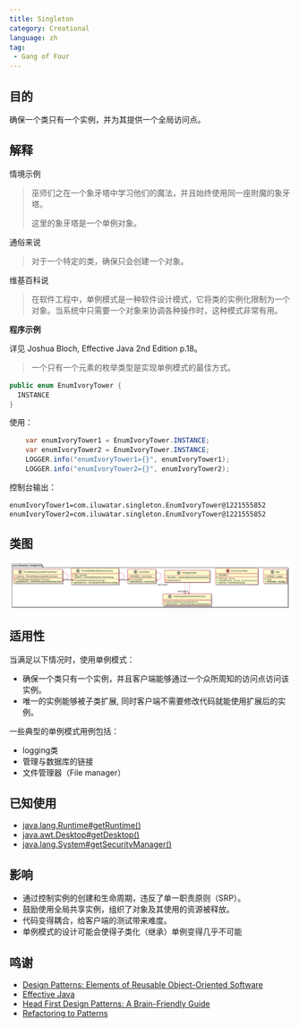 ```yaml
---
title: Singleton
category: Creational
language: zh
tag:
 - Gang of Four
---
```


## 目的

确保一个类只有一个实例，并为其提供一个全局访问点。

## 解释

情境示例

> 巫师们之在一个象牙塔中学习他们的魔法，并且始终使用同一座附魔的象牙塔。
> 
> 这里的象牙塔是一个单例对象。

通俗来说

> 对于一个特定的类，确保只会创建一个对象。

维基百科说

> 在软件工程中，单例模式是一种软件设计模式，它将类的实例化限制为一个对象。当系统中只需要一个对象来协调各种操作时，这种模式非常有用。

**程序示例**

详见 Joshua Bloch, Effective Java 2nd Edition p.18。

> 一个只有一个元素的枚举类型是实现单例模式的最佳方式。

```java
public enum EnumIvoryTower {
  INSTANCE
}
```

使用：

```java
    var enumIvoryTower1 = EnumIvoryTower.INSTANCE;
    var enumIvoryTower2 = EnumIvoryTower.INSTANCE;
    LOGGER.info("enumIvoryTower1={}", enumIvoryTower1);
    LOGGER.info("enumIvoryTower2={}", enumIvoryTower2);
```

控制台输出：

```
enumIvoryTower1=com.iluwatar.singleton.EnumIvoryTower@1221555852
enumIvoryTower2=com.iluwatar.singleton.EnumIvoryTower@1221555852
```

## 类图

![alt text](./etc/singleton.urm.png "Singleton pattern class diagram")

## 适用性

当满足以下情况时，使用单例模式：

* 确保一个类只有一个实例，并且客户端能够通过一个众所周知的访问点访问该实例。
* 唯一的实例能够被子类扩展, 同时客户端不需要修改代码就能使用扩展后的实例。

一些典型的单例模式用例包括：

* logging类
* 管理与数据库的链接
* 文件管理器（File manager）

## 已知使用

* [java.lang.Runtime#getRuntime()](http://docs.oracle.com/javase/8/docs/api/java/lang/Runtime.html#getRuntime%28%29)
* [java.awt.Desktop#getDesktop()](http://docs.oracle.com/javase/8/docs/api/java/awt/Desktop.html#getDesktop--)
* [java.lang.System#getSecurityManager()](http://docs.oracle.com/javase/8/docs/api/java/lang/System.html#getSecurityManager--)


## 影响

* 通过控制实例的创建和生命周期，违反了单一职责原则（SRP）。
* 鼓励使用全局共享实例，组织了对象及其使用的资源被释放。     
* 代码变得耦合，给客户端的测试带来难度。
* 单例模式的设计可能会使得子类化（继承）单例变得几乎不可能

## 鸣谢

* [Design Patterns: Elements of Reusable Object-Oriented Software](https://www.amazon.com/gp/product/0201633612/ref=as_li_tl?ie=UTF8&camp=1789&creative=9325&creativeASIN=0201633612&linkCode=as2&tag=javadesignpat-20&linkId=675d49790ce11db99d90bde47f1aeb59)
* [Effective Java](https://www.amazon.com/gp/product/0134685997/ref=as_li_tl?ie=UTF8&camp=1789&creative=9325&creativeASIN=0134685997&linkCode=as2&tag=javadesignpat-20&linkId=4e349f4b3ff8c50123f8147c828e53eb)
* [Head First Design Patterns: A Brain-Friendly Guide](https://www.amazon.com/gp/product/0596007124/ref=as_li_tl?ie=UTF8&camp=1789&creative=9325&creativeASIN=0596007124&linkCode=as2&tag=javadesignpat-20&linkId=6b8b6eea86021af6c8e3cd3fc382cb5b)
* [Refactoring to Patterns](https://www.amazon.com/gp/product/0321213351/ref=as_li_tl?ie=UTF8&camp=1789&creative=9325&creativeASIN=0321213351&linkCode=as2&tag=javadesignpat-20&linkId=2a76fcb387234bc71b1c61150b3cc3a7)
